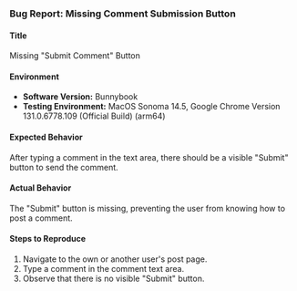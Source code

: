 ### Bug Report: Missing Comment Submission Button

#### Title
Missing "Submit Comment" Button

#### Environment
- **Software Version:** Bunnybook
- **Testing Environment:** MacOS Sonoma 14.5, Google Chrome Version 131.0.6778.109 (Official Build) (arm64)

#### Expected Behavior
After typing a comment in the text area, there should be a visible "Submit" button to send the comment.

#### Actual Behavior
The "Submit" button is missing, preventing the user from knowing how to post a comment.

#### Steps to Reproduce
1. Navigate to the own or another user's post page.
2. Type a comment in the comment text area.
3. Observe that there is no visible "Submit" button.